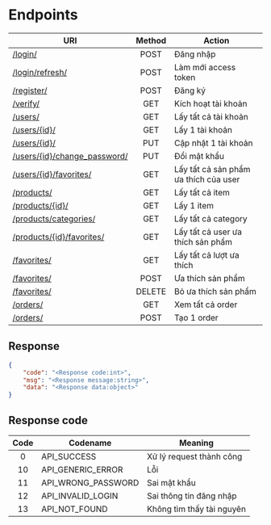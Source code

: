 Endpoints
=========

| URI                                                | Method | Action                                |
| -------------------------------------------------- | :----: | ------------------------------------- |
| [/login/](login.md)                                |  POST  | Đăng nhập                             |
| [/login/refresh/](login-refresh.md)                |  POST  | Làm mới access token                  |
| [/register/](register.md)                          |  POST  | Đăng ký                               |
| [/verify/](verify.md)                              |  GET   | Kích hoạt tài khoản                   |
| [/users/](users.md)                                |  GET   | Lấy tất cả tài khoản                  |
| [/users/{id}/](user.md)                            |  GET   | Lấy 1 tài khoản                       |
| [/users/{id}/](user.md)                            |  PUT   | Cập nhật 1 tài khoản                  |
| [/users/{id}/change_password/](change-password.md) |  PUT   | Đổi mật khẩu                          |
| [/users/{id}/favorites/](favorite-products.md)     |  GET   | Lấy tất cả sản phẩm ưa thích của user |
| [/products/](products.md)                          |  GET   | Lấy tất cả item                       |
| [/products/{id}/](product.md)                      |  GET   | Lấy 1 item                            |
| [/products/categories/](categories.md)             |  GET   | Lấy tất cả category                   |
| [/products/{id}/favorites/](favorited-users.md)    |  GET   | Lấy tất cả user ưa thích sản phẩm     |
| [/favorites/](favorite.md)                         |  GET   | Lấy tất cả lượt ưa thích              |
| [/favorites/](favorite.md)                         |  POST  | Ưa thích sản phẩm                     |
| [/favorites/](favorite.md)                         | DELETE | Bỏ ưa thích sản phẩm                  |
| [/orders/](orders.md)                              |  GET   | Xem tất cả order                      |
| [/orders/](orders.md)                              |  POST  | Tạo 1 order                           |

## Response

```json
{
    "code": "<Response code:int>",
    "msg": "<Response message:string>",
    "data": "<Response data:object>"
}
```

## Response code

| Code  | Codename           | Meaning                   |
| :---: | ------------------ | ------------------------- |
|   0   | API_SUCCESS        | Xử lý request thành công  |
|  10   | API_GENERIC_ERROR  | Lỗi                       |
|  11   | API_WRONG_PASSWORD | Sai mật khẩu              |
|  12   | API_INVALID_LOGIN  | Sai thông tin đăng nhập   |
|  13   | API_NOT_FOUND      | Không tìm thấy tài nguyên |
